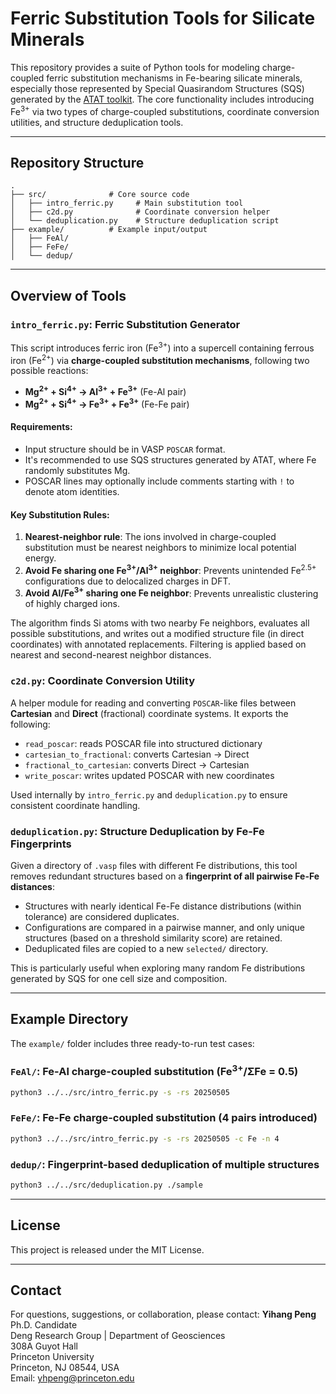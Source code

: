 # Ferric Substitution Tools for Silicate Minerals

This repository provides a suite of Python tools for modeling charge-coupled ferric substitution mechanisms in Fe-bearing silicate minerals, especially those represented by Special Quasirandom Structures (SQS) generated by the [ATAT toolkit](https://www.brown.edu/Departments/Engineering/Labs/avdw/atat/). The core functionality includes introducing Fe<sup>3+</sup> via two types of charge-coupled substitutions, coordinate conversion utilities, and structure deduplication tools.

---

## Repository Structure

```
.
├── src/              # Core source code
│   ├── intro_ferric.py     # Main substitution tool
│   ├── c2d.py              # Coordinate conversion helper
│   └── deduplication.py    # Structure deduplication script
├── example/          # Example input/output
│   ├── FeAl/
│   ├── FeFe/
│   └── dedup/
```

---

## Overview of Tools

### `intro_ferric.py`: Ferric Substitution Generator

This script introduces ferric iron (Fe<sup>3+</sup>) into a supercell containing ferrous iron (Fe<sup>2+</sup>) via **charge-coupled substitution mechanisms**, following two possible reactions:

* **Mg<sup>2+</sup> + Si<sup>4+</sup> → Al<sup>3+</sup> + Fe<sup>3+</sup>**  (Fe-Al pair)
* **Mg<sup>2+</sup> + Si<sup>4+</sup> → Fe<sup>3+</sup> + Fe<sup>3+</sup>**  (Fe-Fe pair)

#### Requirements:

* Input structure should be in VASP `POSCAR` format.
* It's recommended to use SQS structures generated by ATAT, where Fe randomly substitutes Mg.
* POSCAR lines may optionally include comments starting with `!` to denote atom identities.

#### Key Substitution Rules:

1. **Nearest-neighbor rule**: The ions involved in charge-coupled substitution must be nearest neighbors to minimize local potential energy.
2. **Avoid Fe sharing one Fe<sup>3+</sup>/Al<sup>3+</sup> neighbor**: Prevents unintended Fe<sup>2.5+</sup> configurations due to delocalized charges in DFT.
3. **Avoid Al/Fe<sup>3+</sup> sharing one Fe neighbor**: Prevents unrealistic clustering of highly charged ions.

The algorithm finds Si atoms with two nearby Fe neighbors, evaluates all possible substitutions, and writes out a modified structure file (in direct coordinates) with annotated replacements. Filtering is applied based on nearest and second-nearest neighbor distances.

### `c2d.py`: Coordinate Conversion Utility

A helper module for reading and converting `POSCAR`-like files between **Cartesian** and **Direct** (fractional) coordinate systems. It exports the following:

* `read_poscar`: reads POSCAR file into structured dictionary
* `cartesian_to_fractional`: converts Cartesian → Direct
* `fractional_to_cartesian`: converts Direct → Cartesian
* `write_poscar`: writes updated POSCAR with new coordinates

Used internally by `intro_ferric.py` and `deduplication.py` to ensure consistent coordinate handling.

### `deduplication.py`: Structure Deduplication by Fe-Fe Fingerprints

Given a directory of `.vasp` files with different Fe distributions, this tool removes redundant structures based on a **fingerprint of all pairwise Fe-Fe distances**:

* Structures with nearly identical Fe-Fe distance distributions (within tolerance) are considered duplicates.
* Configurations are compared in a pairwise manner, and only unique structures (based on a threshold similarity score) are retained.
* Deduplicated files are copied to a new `selected/` directory.

This is particularly useful when exploring many random Fe distributions generated by SQS for one cell size and composition.

---

## Example Directory

The `example/` folder includes three ready-to-run test cases:

### `FeAl/`: Fe-Al charge-coupled substitution (Fe<sup>3+</sup>/ΣFe = 0.5)

```bash
python3 ../../src/intro_ferric.py -s -rs 20250505
```

### `FeFe/`: Fe-Fe charge-coupled substitution (4 pairs introduced)

```bash
python3 ../../src/intro_ferric.py -s -rs 20250505 -c Fe -n 4
```

### `dedup/`: Fingerprint-based deduplication of multiple structures

```bash
python3 ../../src/deduplication.py ./sample
```

---

## License

This project is released under the MIT License.

---

## Contact

For questions, suggestions, or collaboration, please contact:
**Yihang Peng**
Ph.D. Candidate  
Deng Research Group | Department of Geosciences  
308A Guyot Hall  
Princeton University  
Princeton, NJ 08544, USA  
Email: yhpeng@princeton.edu  
